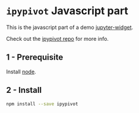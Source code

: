 
# `ipypivot` Javascript part


This is the javascript part of a demo [jupyter-widget](https://ipywidgets.readthedocs.io/en/stable/).

Check out the [ipypivot repo](https://github.com/PierreMarion23/ipypivot) for more info.  


## 1 - Prerequisite

Install [node](http://nodejs.org/).  

## 2 - Install

```bash
npm install --save ipypivot
```
